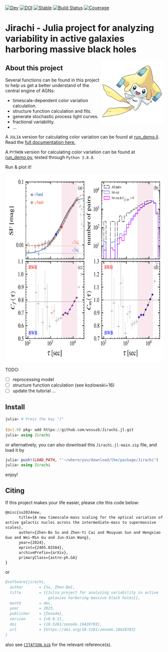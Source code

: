 [![Dev](https://img.shields.io/badge/docs-dev-blue.svg)](https://wssuzb.github.io/Jirachi.jl/dev/)
[![DOI](https://zenodo.org/badge/730485481.svg)](https://zenodo.org/doi/10.5281/zenodo.10428782)
[![Stable](https://img.shields.io/badge/docs-stable-blue.svg)](https://wssuzb.github.io/Jirachi.jl/stable/)
[![Build Status](https://github.com/wssuzb/Jirachi.jl/actions/workflows/CI.yml/badge.svg?branch=main)](https://github.com/wssuzb/Jirachi.jl/actions/workflows/CI.yml?query=branch%3Amain)
[![Coverage](https://codecov.io/gh/wssuzb/Jirachi.jl/branch/main/graph/badge.svg)](https://codecov.io/gh/wssuzb/Jirachi.jl)

# Jirachi - Julia project for analyzing variability in active galaxies harboring massive black holes

<img align="right" alt="jirachi" src="./test/fig/jirachi.jpeg" width="200" height="200"/>

## About this project

Several functions can be found in this project to help us get a better understand of the central engine of AGNs:

- timescale-dependent color variation calculation.
- structure function calculation and fits.
- generate stochastic process light curves.
- fractional variability.
- ...

A `JULIA` version for calculating color variation can be found at [run_demo.jl](https://github.com/wssuzb/Jirachi.jl/blob/main/jl/run_demo.jl). Read the [full documentation here.](https://wssuzb.github.io/Jirachi.jl/dev/)

A `PYTHON` version for calculating color variation can be found at [run_demo.py](https://github.com/wssuzb/Jirachi.jl/blob/main/py/run_demo.py), tested through `Python 3.8.8`.

Run & plot it!

<img align="center" alt="jirachi" src="./py/mag_flux_new_sun14_i_z.png" width="700" height="600"/>


TODO:

- [ ] reprocessing model
- [ ] structure function calculation (see kozlowski+16)
- [ ] update the tutorial ...

## Install

```julia
julia> # Press the key "]"

(@v1.9) pkg> add https://github.com/wssuzb/Jirachi.jl.git
julia> using Jirachi
```

or alternatively, you can also download this `Jirachi.jl-main.zip` file, and load it by
```julia
julia> push!(LOAD_PATH, "'~/where/you/download/the/package/Jirachi")
julia> using Jirachi
```
enjoy!


## Citing

If this project makes your life easier, please cite this code below:

```
@misc{su2024new,
      title={A new timescale-mass scaling for the optical variation of active galactic nuclei across the intermediate-mass to supermassive scales}, 
      author={Zhen-Bo Su and Zhen-Yi Cai and Mouyuan Sun and Hengxiao Guo and Wei-Min Gu and Jun-Xian Wang},
      year={2024},
      eprint={2405.02584},
      archivePrefix={arXiv},
      primaryClass={astro-ph.GA}
}
```

or

```bib
@software{jirachi,
  author       = {Su, Zhen-Bo},
  title        = {{Julia project for analyzing variability in active 
                   galaxies harboring massive black holes}},
  month        = dec,
  year         = 2023,
  publisher    = {Zenodo},
  version      = {v0.0.1},
  doi          = {10.5281/zenodo.10428783},
  url          = {https://doi.org/10.5281/zenodo.10428783}
}
```

also see [`CITATION.bib`](CITATION.bib) for the relevant reference(s).
